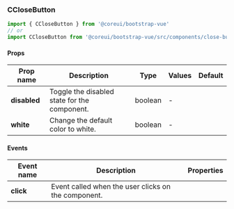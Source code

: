 ### CCloseButton

```jsx
import { CCloseButton } from '@coreui/bootstrap-vue'
// or
import CCloseButton from '@coreui/bootstrap-vue/src/components/close-button/CCloseButton'
```

#### Props

| Prop name    | Description                                  | Type    | Values | Default |
| ------------ | -------------------------------------------- | ------- | ------ | ------- |
| **disabled** | Toggle the disabled state for the component. | boolean | -      |         |
| **white**    | Change the default color to white.           | boolean | -      |         |

#### Events

| Event name | Description                                         | Properties |
| ---------- | --------------------------------------------------- | ---------- |
| **click**  | Event called when the user clicks on the component. |
